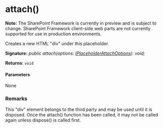 # attach()
**Note:** The SharePoint Framework is currently in preview and is subject to change. SharePoint Framework client-side web parts are not currently supported for use in production environments.



Creates a new HTML "div" under this placeholder.

**Signature:** _public attach(options: [IPlaceholderAttachOptions](../../sp-application-base.api/interface/iplaceholderattachoptions.md)): void;_

**Returns**: `void`





#### Parameters
None


### Remarks

This "div" element belongs to the third party and may be used until it is disposed. Once the attach() function has been called, it may not be called again unless dispose() is called first.

